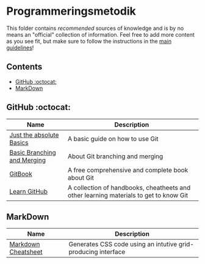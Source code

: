 # Programmeringsmetodik

This folder contains _recommended_ sources of knowledge and is by no means an "official" collection of information. Feel free to add more content as you see fit, but make sure to follow the instructions in the [main guidelines](https://github.com/bjornwann/fullstack-2020-resources/blob/master/README.md)!

## Contents

-   [GitHub :octocat:](#github-)
-   [MarkDown](#markdown)

## GitHub :octocat:

| Name                                                                                                    | Description                                                                           |
| ------------------------------------------------------------------------------------------------------- | ------------------------------------------------------------------------------------- |
| [Just the absolute Basics](https://rogerdudler.github.io/git-guide/)                                    | A basic guide on how to use Git                                                       |
| [Basic Branching and Merging](https://git-scm.com/book/en/v2/Git-Branching-Basic-Branching-and-Merging) | About Git branching and merging                                                       |
| [GitBook](https://git-scm.com/book/en/v2)                                                               | A free comprehensive and complete book about Git                                      |
| [Learn GitHub](https://try.github.io/)                                                                  | A collection of handbooks, cheatheets and other learning materials to get to know Git |

## MarkDown

| Name                                                                                 | Description                                                   |
| ------------------------------------------------------------------------------------ | ------------------------------------------------------------- |
| [Markdown Cheatsheet](https://guides.github.com/pdfs/markdown-cheatsheet-online.pdf) | Generates CSS code using an intutive grid-producing interface |
